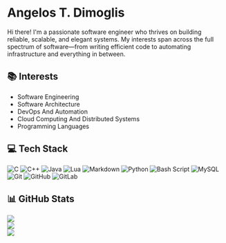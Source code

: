 
# Angelos T. Dimoglis

Hi there! I'm a passionate software engineer who thrives on building reliable, scalable, and elegant systems. My interests span across the full spectrum of software—from writing efficient code to automating infrastructure and everything in between.

## 📚 Interests

* Software Engineering 
* Software Architecture
* DevOps And Automation
* Cloud Computing And Distributed Systems
* Programming Languages

##  💻 Tech Stack

![C](https://img.shields.io/badge/c-%2300599C.svg?style=for-the-badge&logo=c&logoColor=white) ![C++](https://img.shields.io/badge/c++-%2300599C.svg?style=for-the-badge&logo=c%2B%2B&logoColor=white) ![Java](https://img.shields.io/badge/java-%23ED8B00.svg?style=for-the-badge&logo=openjdk&logoColor=white) ![Lua](https://img.shields.io/badge/lua-%232C2D72.svg?style=for-the-badge&logo=lua&logoColor=white) ![Markdown](https://img.shields.io/badge/markdown-%23000000.svg?style=for-the-badge&logo=markdown&logoColor=white) ![Python](https://img.shields.io/badge/python-3670A0?style=for-the-badge&logo=python&logoColor=ffdd54) ![Bash Script](https://img.shields.io/badge/bash_script-%23121011.svg?style=for-the-badge&logo=gnu-bash&logoColor=white) ![MySQL](https://img.shields.io/badge/mysql-4479A1.svg?style=for-the-badge&logo=mysql&logoColor=white) ![Git](https://img.shields.io/badge/git-%23F05033.svg?style=for-the-badge&logo=git&logoColor=white) ![GitHub](https://img.shields.io/badge/github-%23121011.svg?style=for-the-badge&logo=github&logoColor=white) ![GitLab](https://img.shields.io/badge/gitlab-%23181717.svg?style=for-the-badge&logo=gitlab&logoColor=white)
## 📊 GitHub Stats

![](https://github-readme-stats.vercel.app/api?username=Angelos-Dimoglis&theme=shadow_red&hide_border=false&include_all_commits=false&count_private=false)<br/>
![](https://nirzak-streak-stats.vercel.app/?user=Angelos-Dimoglis&theme=shadow_red&hide_border=false)<br/>
![](https://github-readme-stats.vercel.app/api/top-langs/?username=Angelos-Dimoglis&theme=shadow_red&hide_border=false&include_all_commits=false&count_private=false&layout=compact)
